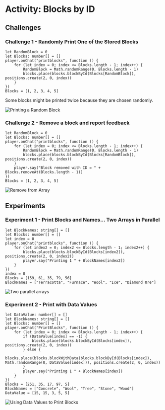 # Activity: Blocks by ID

## Challenges

### Challenge 1 - Randomly Print One of the Stored Blocks

```blocks
let RandomBlock = 0
let Blocks: number[] = []
player.onChat("printblocks", function () {
    for (let index = 0; index <= Blocks.length - 1; index++) {
        RandomBlock = Math.randomRange(0, Blocks.length - 1)
        blocks.place(blocks.blockById(Blocks[RandomBlock]), positions.create(2, 0, index))
    }
})
Blocks = [1, 2, 3, 4, 5]
```

Some blocks might be printed twice because they are chosen randomly.

![Printing a Random Block](/static/courses/csintro/arrays/blockidsrandom.png)

### Challenge 2 - Remove a block and report feedback

```blocks
let RandomBlock = 0
let Blocks: number[] = []
player.onChat("printblocks", function () {
    for (let index = 0; index <= Blocks.length - 1; index++) {
        RandomBlock = Math.randomRange(0, Blocks.length - 1)
        blocks.place(blocks.blockById(Blocks[RandomBlock]), positions.create(2, 0, index))
    }
    player.say("Block removed with ID = " + Blocks.removeAt(Blocks.length - 1))
})
Blocks = [1, 2, 3, 4, 5]
```

![Remove from Array](/static/courses/csintro/arrays/act2-finished.jpg)

## Experiments

### Experiment 1 - Print Blocks and Names... Two Arrays in Parallel

```blocks
let BlockNames: string[] = []
let Blocks: number[] = []
let index = 0
player.onChat("printblocks", function () {
    for (let index2 = 0; index2 <= Blocks.length - 1; index2++) {
        blocks.place(blocks.blockById(Blocks[index2]), positions.create(2, 0, index2))
        player.say("Printing 1 " + BlockNames[index2])
    }
})
index = 0
Blocks = [159, 61, 35, 79, 56]
BlockNames = ["Terracotta", "Furnace", "Wool", "Ice", "Diamond Ore"]
```

![Two parallel arrays](/static/courses/csintro/arrays/twoparrallelarrays.png)

### Experiment 2 - Print with Data Values

```blocks
let DataValue: number[] = []
let BlockNames: string[] = []
let Blocks: number[] = []
player.onChat("PrintBlocks", function () {
    for (let index = 0; index <= Blocks.length - 1; index++) {
        if (DataValue[index] == -1) {
            blocks.place(blocks.blockById(Blocks[index]), positions.create(2, 0, index))
        } else {
            blocks.place(blocks.blockWithData(blocks.blockById(Blocks[index]), Math.randomRange(0, DataValue[index])), positions.create(2, 0, index))
        }
        player.say("Printing 1 " + BlockNames[index])
    }
})
Blocks = [251, 35, 17, 97, 5]
BlockNames = ["Concrete", "Wool", "Tree", "Stone", "Wood"]
DataValue = [15, 15, 3, 5, 5]
```

![Using Data Values to Print Blocks](/static/courses/csintro/arrays/act-exp2.jpg)